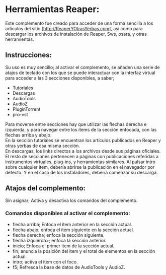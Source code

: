 ﻿# Herramientas Reaper:

Este complemento fue creado para acceder de una forma sencilla a los artículos del sitio [http://ReaperYOtrasYerbas.com], así como para descargar los archivos de instalación de Reaper, Sws, osara, y otras herramientas.

## Instrucciones:
Su uso es muy sencillo; al activar el complemento, se añaden una serie de atajos de teclado con los que se puede interactuar con la interfaz virtual para acceder a las 3 secciones disponibles, a saber;

* Tutoriales
* Descargas
* AudioTools
* AudioZ
* PluginTorrent
* pro-vst

Para moverse entre secciones hay que utilizar las flechas derecha e izquierda, y para navegar entre los ítems de la sección enfocada, con las flechas arriba y abajo.  
En la sección tutoriales se encuentran los artículos publicados en Reaper y otras yerbas de esa misma sección.  
En descargas, los links directos a los archivos desde sus  páginas oficiales.  
El resto de secciones pertenecen a páginas con publicaciones referidas a instrumentos virtuales, plug-ins, y herramientas similares.
Al pulsar intro sobre cualquier item, debería abrirse la publicación en el navegador por defecto. Y en el caso de los instaladores, debería comenzar su descarga.

## Atajos del complemento:
Sin asignar; Activa y desactiva los comandos del complemento.

### Comandos disponibles al activar el complemento:

* flecha arriba; Enfoca el item anterior en la sección actual.
* flecha abajo; enfoca el item siguiente en la sección actual.
* flecha derecha; enfoca la sección siguiente.
* flecha izquierda>; enfoca la sección anterior.
* inicio; Enfoca el primer item de la sección actual.
* fin; anuncia la posición del item y el total de elementos en la sección actual.
* intro; activa el item con el foco.
* f5; Refresca la base de datos de AudioTools y AudioZ.
